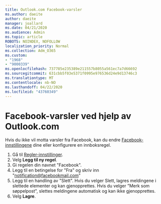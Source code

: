 ```yaml
---
title: Outlook.com Facebook-varsler
ms.author: daeite
author: daeite
manager: joallard
ms.date: 04/21/2020
ms.audience: Admin
ms.topic: article
ROBOTS: NOINDEX, NOFOLLOW
localization_priority: Normal
ms.collection: Adm_O365
ms.custom:
- "1968"
- "9000339"
ms.openlocfilehash: 737785e235389e211557b8055a561ec7a7d66692
ms.sourcegitcommit: 631cbb5f03e5371f0995e976536d24e9d13746c3
ms.translationtype: MT
ms.contentlocale: nb-NO
ms.lasthandoff: 04/22/2020
ms.locfileid: "43760349"
---
```

# <a name="facebook-notifications-using-outlookcom"></a>Facebook-varsler ved hjelp av Outlook.com

Hvis du ikke vil motta varsler fra Facebook, kan du endre [Facebook-innstillingene](https://aka.ms/facebook-notifications-settings) dine eller konfigurere en innboksregel.

1. Gå til [Regler-innstillinger](https://outlook.live.com/mail/options/mail/rules/inboxRules).
1. Velg **Legg til ny regel**.
1. Gi regelen din navnet "Facebook".
1. Legg til en betingelse for "Fra" og skriv inn "notification@facebookmail.com"
1. Legg til en handling av "Slett". Hvis du velger Slett, lagres meldingene i slettede elementer og kan gjenopprettes. Hvis du velger "Merk som søppelpost", slettes meldingene automatisk og kan ikke gjenopprettes.
1. Velg **Lagre**.